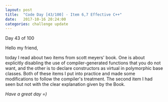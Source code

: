 ```yaml
---
layout: post
title:  "Code Day [43/100] - Item 6,7 Effective C++"
date:   2017-10-16 20:24:00
categories: challenge update
---
```


Day 43 of 100

Hello my friend,

today I read about two items from scott meyers' book. One is about explicitly disabling the use of compiler-generated functions that you do not want, and the other is to declare constructors as virtual in polymorphic base classes. Both of these items I put into practice and made some modifications to follow the compiler's treatment. The second item I had seen but not with the clear explanation given by the Book.

_Have a great day =)_